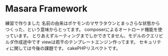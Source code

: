 # Masara Framework

練習で作りました
名前の由来はポケモンのマサラタウンとまっさらな状態からつくった、という意味からとってます。
composerによるオートロード機能を使っています。
とりあえずルーティングまでしかできてません、モデルのクエリビルダ作成途中です
viewは若干のテンプレートエンジン作ってます。
セキュリティに関しては今後の課題です。
cakePHPリスペクトです。